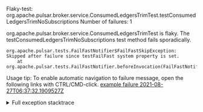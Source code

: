         
Flaky-test: org.apache.pulsar.broker.service.ConsumedLedgersTrimTest.testConsumedLedgersTrimNoSubscriptions
Number of failures: 1

org.apache.pulsar.broker.service.ConsumedLedgersTrimTest is flaky. The testConsumedLedgersTrimNoSubscriptions test method fails sporadically.

```
org.apache.pulsar.tests.FailFastNotifier$FailFastSkipException: Skipped after failure since testFailFast system property is set.
	at org.apache.pulsar.tests.FailFastNotifier.beforeInvocation(FailFastNotifier.java:88)

```

Usage tip: To enable automatic navigation to failure message, open the following links with CTRL/CMD-click.
[example failure 2021-08-27T06:37:32.1909527Z](https://github.com/apache/pulsar/runs/3440411059?check_suite_focus=true#step:9:2129)


<details>
<summary>Full exception stacktrace</summary>
<code><pre>
org.apache.pulsar.tests.FailFastNotifier$FailFastSkipException: Skipped after failure since testFailFast system property is set.
	at org.apache.pulsar.tests.FailFastNotifier.beforeInvocation(FailFastNotifier.java:88)

</pre></code>
</details>

